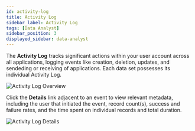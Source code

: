 ```yaml
---
id: activity-log
title: Activity Log
sidebar_label: Activity Log
tags: [Data Analyst]
sidebar_position: 3
displayed_sidebar: data-analyst
---
```


<div style={{textAlign: "justify"}}>

The **Activity Log** tracks significant actions within your user account across all applications, logging events like creation, deletion, updates, and sendeding or receiving of applications. Each data set possesses its individual Activity Log.

![Activity Log Overview](https://s3.amazonaws.com/cdn.qrvey.com/documentation_assets/ui-docs/others/3.5_activity-log/act-log1.png#thumbnail)

Click the **Details** link adjacent to an event to view relevant metadata, including the user that initiated the event, record count(s), success and failure rates, and the time spent on individual records and total duration.

![Activity Log Details](https://s3.amazonaws.com/cdn.qrvey.com/documentation_assets/ui-docs/others/3.5_activity-log/act-details.png)

</div>
